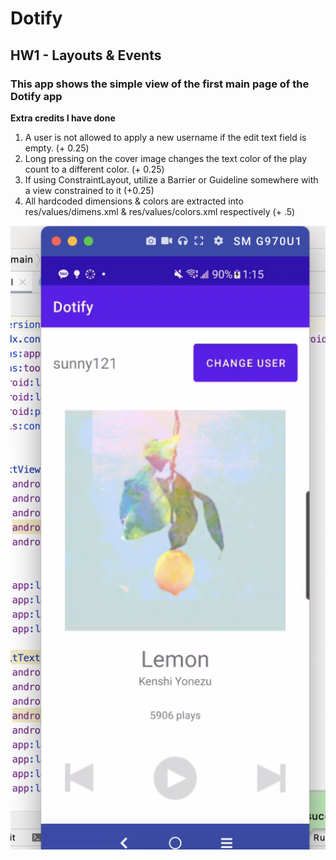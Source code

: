# Dotify

## HW1 - Layouts & Events

### This app shows the simple view of the first main page of the Dotify app

**Extra credits I have done**

1. A user is not allowed to apply a new username if the edit text field is empty. (+ 0.25)
2. Long pressing on the cover image changes the text color of the play count to a different color. (+ 0.25)
3. If using ConstraintLayout, utilize a Barrier or Guideline somewhere with a view constrained to it (+0.25)
4. All hardcoded dimensions & colors are extracted into res/values/dimens.xml & res/values/colors.xml
respectively (+ .5)

![alt text](./app/src/main/res/drawable/screenshot.png)
